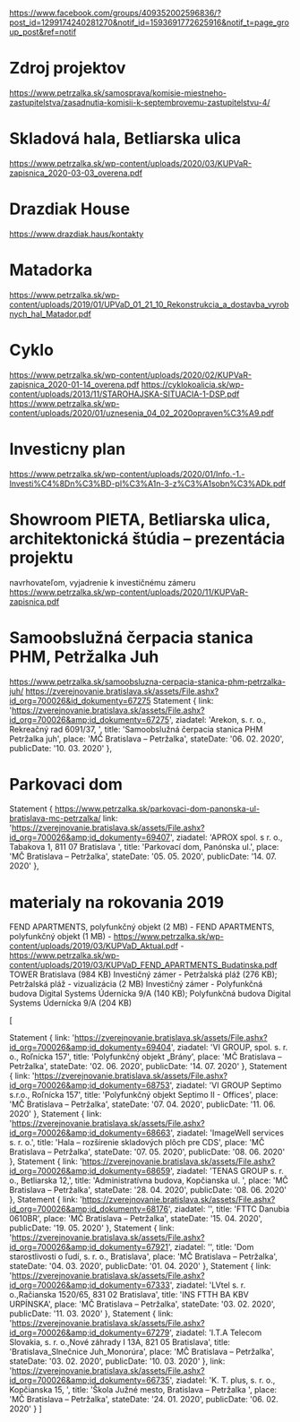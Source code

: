 https://www.facebook.com/groups/409352002596836/?post_id=1299174240281270&notif_id=1593691772625916&notif_t=page_group_post&ref=notif

# Zdroj projektov
https://www.petrzalka.sk/samosprava/komisie-miestneho-zastupitelstva/zasadnutia-komisii-k-septembrovemu-zastupitelstvu-4/

# Skladová hala, Betliarska ulica
https://www.petrzalka.sk/wp-content/uploads/2020/03/KUPVaR-zapisnica_2020-03-03_overena.pdf

# Drazdiak House
https://www.drazdiak.haus/kontakty

# Matadorka
https://www.petrzalka.sk/wp-content/uploads/2019/01/UPVaD_01_21_10_Rekonstrukcia_a_dostavba_vyrobnych_hal_Matador.pdf

# Cyklo
https://www.petrzalka.sk/wp-content/uploads/2020/02/KUPVaR-zapisnica_2020-01-14_overena.pdf
https://cyklokoalicia.sk/wp-content/uploads/2013/11/STAROHAJSKA-SITUACIA-1-DSP.pdf
https://www.petrzalka.sk/wp-content/uploads/2020/01/uznesenia_04_02_2020opraven%C3%A9.pdf

# Investicny plan
https://www.petrzalka.sk/wp-content/uploads/2020/01/Info.-1.-Investi%C4%8Dn%C3%BD-pl%C3%A1n-3-z%C3%A1sobn%C3%ADk.pdf

# Showroom PIETA, Betliarska ulica, architektonická štúdia – prezentácia projektu
navrhovateľom, vyjadrenie k investičnému zámeru
https://www.petrzalka.sk/wp-content/uploads/2020/11/KUPVaR-zapisnica.pdf

# Samoobslužná čerpacia stanica PHM, Petržalka Juh
https://www.petrzalka.sk/samoobsluzna-cerpacia-stanica-phm-petrzalka-juh/
https://zverejnovanie.bratislava.sk/assets/File.ashx?id_org=700026&id_dokumenty=67275
  Statement {
    link: 'https://zverejnovanie.bratislava.sk/assets/File.ashx?id_org=700026&amp;id_dokumenty=67275',
    ziadatel: 'Arekon, s. r. o., Rekreačný rad 6091/37, ',
    title: 'Samoobslužná čerpacia stanica PHM Petržalka juh',
    place: 'MČ Bratislava – Petržalka',
    stateDate: '06. 02. 2020',
    publicDate: '10. 03. 2020'
  },

# Parkovaci dom
  Statement {
    https://www.petrzalka.sk/parkovaci-dom-panonska-ul-bratislava-mc-petrzalka/
    link: 'https://zverejnovanie.bratislava.sk/assets/File.ashx?id_org=700026&amp;id_dokumenty=69407',
    ziadatel: 'APROX spol. s r. o., Tabakova 1, 811 07 Bratislava ',
    title: 'Parkovací dom, Panónska ul.',
    place: 'MČ Bratislava – Petržalka',
    stateDate: '05. 05. 2020',
    publicDate: '14. 07. 2020'
  },

# materialy na rokovania 2019
FEND APARTMENTS, polyfunkčný objekt (2 MB) - FEND APARTMENTS, polyfunkčný objekt (1 MB) - https://www.petrzalka.sk/wp-content/uploads/2019/03/KUPVaD_Aktual.pdf - https://www.petrzalka.sk/wp-content/uploads/2019/03/KUPVaD_FEND_APARTMENTS_Budatinska.pdf
TOWER Bratislava (984 KB)
Investičný zámer - Petržalská pláž (276 KB); Petržalská pláž - vizualizácia (2 MB)
Investičný zámer - Polyfunkčná budova Digital Systems Údernícka 9/A (140 KB); Polyfunkčná budova Digital Systems Údernícka 9/A (204 KB)

[

  Statement {
    link: 'https://zverejnovanie.bratislava.sk/assets/File.ashx?id_org=700026&amp;id_dokumenty=69404',
    ziadatel: 'VI GROUP, spol. s. r. o., Roľnícka 157',
    title: 'Polyfunkčný objekt „Brány',
    place: 'MČ Bratislava – Petržalka',
    stateDate: '02. 06. 2020',
    publicDate: '14. 07. 2020'
  },
  Statement {
    link: 'https://zverejnovanie.bratislava.sk/assets/File.ashx?id_org=700026&amp;id_dokumenty=68753',
    ziadatel: 'VI GROUP Septimo s.r.o., Roľnícka 157',
    title: 'Polyfunkčný objekt Septimo II - Offices',
    place: 'MČ Bratislava – Petržalka',
    stateDate: '07. 04. 2020',
    publicDate: '11. 06. 2020'
  },
  Statement {
    link: 'https://zverejnovanie.bratislava.sk/assets/File.ashx?id_org=700026&amp;id_dokumenty=68663',
    ziadatel: 'ImageWell services s. r. o.',
    title: 'Hala – rozšírenie skladových plôch pre CDS',
    place: 'MČ Bratislava – Petržalka',
    stateDate: '07. 05. 2020',
    publicDate: '08. 06. 2020'
  },
  Statement {
    link: 'https://zverejnovanie.bratislava.sk/assets/File.ashx?id_org=700026&amp;id_dokumenty=68659',
    ziadatel: 'TENAS GROUP s. r. o., Betliarska 12,',
    title: 'Administratívna budova, Kopčianska ul. ',
    place: 'MČ Bratislava – Petržalka',
    stateDate: '28. 04. 2020',
    publicDate: '08. 06. 2020'
  },
  Statement {
    link: 'https://zverejnovanie.bratislava.sk/assets/File.ashx?id_org=700026&amp;id_dokumenty=68176',
    ziadatel: '',
    title: 'FTTC Danubia 0610BR',
    place: 'MČ Bratislava – Petržalka',
    stateDate: '15. 04. 2020',
    publicDate: '19. 05. 2020'
  },
  Statement {
    link: 'https://zverejnovanie.bratislava.sk/assets/File.ashx?id_org=700026&amp;id_dokumenty=67921',
    ziadatel: '',
    title: 'Dom starostlivosti o ľudí, s. r. o., Bratislava',
    place: 'MČ Bratislava – Petržalka',
    stateDate: '04. 03. 2020',
    publicDate: '01. 04. 2020'
  },
  Statement {
    link: 'https://zverejnovanie.bratislava.sk/assets/File.ashx?id_org=700026&amp;id_dokumenty=67333',
    ziadatel: 'LVtel s. r. o.,Račianska 1520/65, 831 02 Bratislava',
    title: 'INS FTTH BA KBV URPÍNSKA',
    place: 'MČ Bratislava – Petržalka',
    stateDate: '03. 02. 2020',
    publicDate: '11. 03. 2020'
  },
  Statement {
    link: 'https://zverejnovanie.bratislava.sk/assets/File.ashx?id_org=700026&amp;id_dokumenty=67279',
    ziadatel: 'I.T.A Telecom Slovakia, s. r. o.,Nové záhrady I 13A, 821 05 Bratislava',
    title: 'Bratislava_Slnečnice Juh_Monorúra',
    place: 'MČ Bratislava – Petržalka',
    stateDate: '03. 02. 2020',
    publicDate: '10. 03. 2020'
  },
    link: 'https://zverejnovanie.bratislava.sk/assets/File.ashx?id_org=700026&amp;id_dokumenty=66735',
    ziadatel: 'K. T. plus, s. r. o., Kopčianska 15, ',
    title: 'Škola Južné mesto, Bratislava – Petržalka ',
    place: 'MČ Bratislava – Petržalka',
    stateDate: '24. 01. 2020',
    publicDate: '06. 02. 2020'
  }
]

